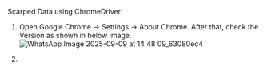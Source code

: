 Scarped Data using ChromeDriver:
1) Open Google Chrome -> Settings -> About Chrome. After that, check the Version as shown in below image.
![WhatsApp Image 2025-09-09 at 14 48 09_63080ec4](https://github.com/user-attachments/assets/2ae4b608-45c1-4124-ba80-cb5ea500e124)

2) 

